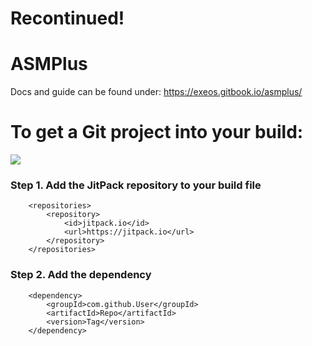 # Recontinued!

# ASMPlus
Docs and guide can be found under: https://exeos.gitbook.io/asmplus/ 


# To get a Git project into your build:
[![](https://jitpack.io/v/Exeos/ASMPlus.svg)](https://jitpack.io/#Exeos/ASMPlus)
### Step 1. Add the JitPack repository to your build file 
```
	<repositories>
		<repository>
		    <id>jitpack.io</id>
		    <url>https://jitpack.io</url>
		</repository>
	</repositories>
```
### Step 2. Add the dependency
```
	<dependency>
	    <groupId>com.github.User</groupId>
	    <artifactId>Repo</artifactId>
	    <version>Tag</version>
	</dependency>
```
